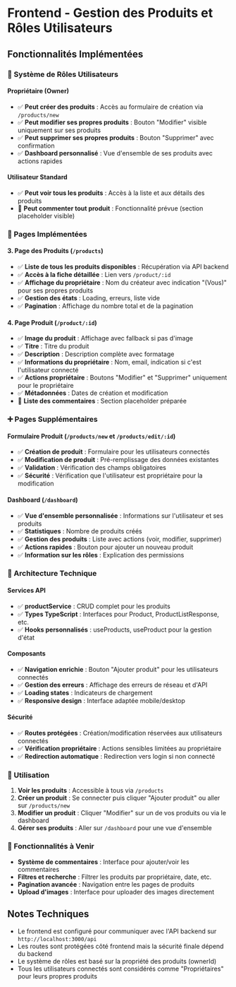 # Frontend - Gestion des Produits et Rôles Utilisateurs

## Fonctionnalités Implémentées

### 🔐 Système de Rôles Utilisateurs

#### Propriétaire (Owner)

- ✅ **Peut créer des produits** : Accès au formulaire de création via `/products/new`
- ✅ **Peut modifier ses propres produits** : Bouton "Modifier" visible uniquement sur ses produits
- ✅ **Peut supprimer ses propres produits** : Bouton "Supprimer" avec confirmation
- ✅ **Dashboard personnalisé** : Vue d'ensemble de ses produits avec actions rapides

#### Utilisateur Standard

- ✅ **Peut voir tous les produits** : Accès à la liste et aux détails des produits
- 🚧 **Peut commenter tout produit** : Fonctionnalité prévue (section placeholder visible)

### 📱 Pages Implémentées

#### 3. Page des Produits (`/products`)

- ✅ **Liste de tous les produits disponibles** : Récupération via API backend
- ✅ **Accès à la fiche détaillée** : Lien vers `/product/:id`
- ✅ **Affichage du propriétaire** : Nom du créateur avec indication "(Vous)" pour ses propres produits
- ✅ **Gestion des états** : Loading, erreurs, liste vide
- ✅ **Pagination** : Affichage du nombre total et de la pagination

#### 4. Page Produit (`/product/:id`)

- ✅ **Image du produit** : Affichage avec fallback si pas d'image
- ✅ **Titre** : Titre du produit
- ✅ **Description** : Description complète avec formatage
- ✅ **Informations du propriétaire** : Nom, email, indication si c'est l'utilisateur connecté
- ✅ **Actions propriétaire** : Boutons "Modifier" et "Supprimer" uniquement pour le propriétaire
- ✅ **Métadonnées** : Dates de création et modification
- 🚧 **Liste des commentaires** : Section placeholder préparée

### ➕ Pages Supplémentaires

#### Formulaire Produit (`/products/new` et `/products/edit/:id`)

- ✅ **Création de produit** : Formulaire pour les utilisateurs connectés
- ✅ **Modification de produit** : Pré-remplissage des données existantes
- ✅ **Validation** : Vérification des champs obligatoires
- ✅ **Sécurité** : Vérification que l'utilisateur est propriétaire pour la modification

#### Dashboard (`/dashboard`)

- ✅ **Vue d'ensemble personnalisée** : Informations sur l'utilisateur et ses produits
- ✅ **Statistiques** : Nombre de produits créés
- ✅ **Gestion des produits** : Liste avec actions (voir, modifier, supprimer)
- ✅ **Actions rapides** : Bouton pour ajouter un nouveau produit
- ✅ **Information sur les rôles** : Explication des permissions

### 🔧 Architecture Technique

#### Services API

- ✅ **productService** : CRUD complet pour les produits
- ✅ **Types TypeScript** : Interfaces pour Product, ProductListResponse, etc.
- ✅ **Hooks personnalisés** : useProducts, useProduct pour la gestion d'état

#### Composants

- ✅ **Navigation enrichie** : Bouton "Ajouter produit" pour les utilisateurs connectés
- ✅ **Gestion des erreurs** : Affichage des erreurs de réseau et d'API
- ✅ **Loading states** : Indicateurs de chargement
- ✅ **Responsive design** : Interface adaptée mobile/desktop

#### Sécurité

- ✅ **Routes protégées** : Création/modification réservées aux utilisateurs connectés
- ✅ **Vérification propriétaire** : Actions sensibles limitées au propriétaire
- ✅ **Redirection automatique** : Redirection vers login si non connecté

### 🚀 Utilisation

1. **Voir les produits** : Accessible à tous via `/products`
2. **Créer un produit** : Se connecter puis cliquer "Ajouter produit" ou aller sur `/products/new`
3. **Modifier un produit** : Cliquer "Modifier" sur un de vos produits ou via le dashboard
4. **Gérer ses produits** : Aller sur `/dashboard` pour une vue d'ensemble

### 🔮 Fonctionnalités à Venir

- **Système de commentaires** : Interface pour ajouter/voir les commentaires
- **Filtres et recherche** : Filtrer les produits par propriétaire, date, etc.
- **Pagination avancée** : Navigation entre les pages de produits
- **Upload d'images** : Interface pour uploader des images directement

## Notes Techniques

- Le frontend est configuré pour communiquer avec l'API backend sur `http://localhost:3000/api`
- Les routes sont protégées côté frontend mais la sécurité finale dépend du backend
- Le système de rôles est basé sur la propriété des produits (ownerId)
- Tous les utilisateurs connectés sont considérés comme "Propriétaires" pour leurs propres produits
